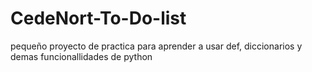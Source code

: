 # CedeNort-To-Do-list
pequeño proyecto de practica para aprender a usar def, diccionarios y demas funcionallidades de python
